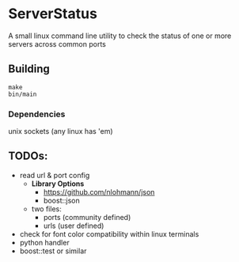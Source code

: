 # ServerStatus

A small linux command line utility to check the status of one or more servers across common ports

## Building
```
make
bin/main
```

### Dependencies
unix sockets (any linux has 'em)

## TODOs:
- read url & port config
    - **Library Options**
        - https://github.com/nlohmann/json
        - boost::json
    - two files:
        - ports (community defined)
        - urls (user defined)
- check for font color compatibility within linux terminals
- python handler
- boost::test or similar